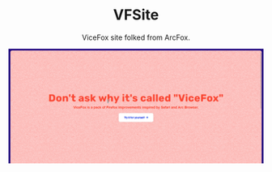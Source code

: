   </p>
  <h1 align="center"><b>VFSite</b></h1>
  <p align="center">
   <p align="center">
  ViceFox site folked from ArcFox.
  </p>
   <img src="screenshot.png" alt="scrsht">
